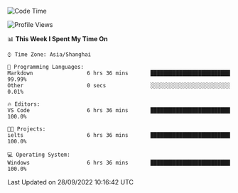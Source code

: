 <!--START_SECTION:waka-->
![Code Time](http://img.shields.io/badge/Code%20Time-203%20hrs%2037%20mins-blue)

![Profile Views](http://img.shields.io/badge/Profile%20Views-0-blue)

📊 **This Week I Spent My Time On** 

```text
⌚︎ Time Zone: Asia/Shanghai

💬 Programming Languages: 
Markdown                 6 hrs 36 mins       █████████████████████████   99.99% 
Other                    0 secs              ░░░░░░░░░░░░░░░░░░░░░░░░░   0.01%

🔥 Editors: 
VS Code                  6 hrs 36 mins       █████████████████████████   100.0%

🐱‍💻 Projects: 
ielts                    6 hrs 36 mins       █████████████████████████   100.0%

💻 Operating System: 
Windows                  6 hrs 36 mins       █████████████████████████   100.0%

```


 Last Updated on 28/09/2022 10:16:42 UTC
<!--END_SECTION:waka-->